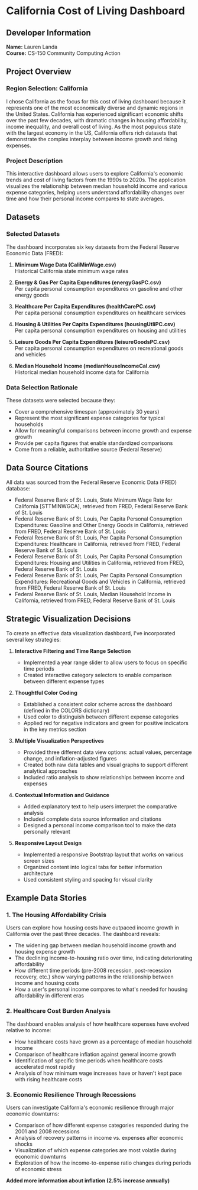 # California Cost of Living Dashboard

## Developer Information
**Name:** Lauren Landa  
**Course:** CS-150 Community Computing Action

## Project Overview

### Region Selection: California
I chose California as the focus for this cost of living dashboard because it represents one of the most economically diverse and dynamic regions in the United States. California has experienced significant economic shifts over the past few decades, with dramatic changes in housing affordability, income inequality, and overall cost of living. As the most populous state with the largest economy in the US, California offers rich datasets that demonstrate the complex interplay between income growth and rising expenses.

### Project Description
This interactive dashboard allows users to explore California's economic trends and cost of living factors from the 1990s to 2020s. The application visualizes the relationship between median household income and various expense categories, helping users understand affordability changes over time and how their personal income compares to state averages.

## Datasets

### Selected Datasets
The dashboard incorporates six key datasets from the Federal Reserve Economic Data (FRED):

1. **Minimum Wage Data (CaliMinWage.csv)**  
   Historical California state minimum wage rates

2. **Energy & Gas Per Capita Expenditures (energyGasPC.csv)**  
   Per capita personal consumption expenditures on gasoline and other energy goods

3. **Healthcare Per Capita Expenditures (healthCarePC.csv)**  
   Per capita personal consumption expenditures on healthcare services

4. **Housing & Utilities Per Capita Expenditures (housingUtliPC.csv)**  
   Per capita personal consumption expenditures on housing and utilities

5. **Leisure Goods Per Capita Expenditures (leisureGoodsPC.csv)**  
   Per capita personal consumption expenditures on recreational goods and vehicles

6. **Median Household Income (medianHouseIncomeCal.csv)**  
   Historical median household income data for California

### Data Selection Rationale
These datasets were selected because they:
- Cover a comprehensive timespan (approximately 30 years)
- Represent the most significant expense categories for typical households
- Allow for meaningful comparisons between income growth and expense growth
- Provide per capita figures that enable standardized comparisons
- Come from a reliable, authoritative source (Federal Reserve)

## Data Source Citations

All data was sourced from the Federal Reserve Economic Data (FRED) database:

- Federal Reserve Bank of St. Louis, State Minimum Wage Rate for California [STTMINWGCA], retrieved from FRED, Federal Reserve Bank of St. Louis
- Federal Reserve Bank of St. Louis, Per Capita Personal Consumption Expenditures: Gasoline and Other Energy Goods in California, retrieved from FRED, Federal Reserve Bank of St. Louis
- Federal Reserve Bank of St. Louis, Per Capita Personal Consumption Expenditures: Healthcare in California, retrieved from FRED, Federal Reserve Bank of St. Louis
- Federal Reserve Bank of St. Louis, Per Capita Personal Consumption Expenditures: Housing and Utilities in California, retrieved from FRED, Federal Reserve Bank of St. Louis
- Federal Reserve Bank of St. Louis, Per Capita Personal Consumption Expenditures: Recreational Goods and Vehicles in California, retrieved from FRED, Federal Reserve Bank of St. Louis
- Federal Reserve Bank of St. Louis, Median Household Income in California, retrieved from FRED, Federal Reserve Bank of St. Louis

## Strategic Visualization Decisions

To create an effective data visualization dashboard, I've incorporated several key strategies:

1. **Interactive Filtering and Time Range Selection**
   - Implemented a year range slider to allow users to focus on specific time periods
   - Created interactive category selectors to enable comparison between different expense types

2. **Thoughtful Color Coding**
   - Established a consistent color scheme across the dashboard (defined in the COLORS dictionary)
   - Used color to distinguish between different expense categories
   - Applied red for negative indicators and green for positive indicators in the key metrics section

3. **Multiple Visualization Perspectives**
   - Provided three different data view options: actual values, percentage change, and inflation-adjusted figures
   - Created both raw data tables and visual graphs to support different analytical approaches
   - Included ratio analysis to show relationships between income and expenses

4. **Contextual Information and Guidance**
   - Added explanatory text to help users interpret the comparative analysis
   - Included complete data source information and citations
   - Designed a personal income comparison tool to make the data personally relevant

5. **Responsive Layout Design**
   - Implemented a responsive Bootstrap layout that works on various screen sizes
   - Organized content into logical tabs for better information architecture
   - Used consistent styling and spacing for visual clarity

## Example Data Stories

### 1. The Housing Affordability Crisis

Users can explore how housing costs have outpaced income growth in California over the past three decades. The dashboard reveals:
- The widening gap between median household income growth and housing expense growth
- The declining income-to-housing ratio over time, indicating deteriorating affordability
- How different time periods (pre-2008 recession, post-recession recovery, etc.) show varying patterns in the relationship between income and housing costs
- How a user's personal income compares to what's needed for housing affordability in different eras

### 2. Healthcare Cost Burden Analysis

The dashboard enables analysis of how healthcare expenses have evolved relative to income:
- How healthcare costs have grown as a percentage of median household income
- Comparison of healthcare inflation against general income growth
- Identification of specific time periods when healthcare costs accelerated most rapidly
- Analysis of how minimum wage increases have or haven't kept pace with rising healthcare costs

### 3. Economic Resilience Through Recessions

Users can investigate California's economic resilience through major economic downturns:
- Comparison of how different expense categories responded during the 2001 and 2008 recessions
- Analysis of recovery patterns in income vs. expenses after economic shocks
- Visualization of which expense categories are most volatile during economic downturns
- Exploration of how the income-to-expense ratio changes during periods of economic stress


**Added more information about inflation (2.5% increase annually)**